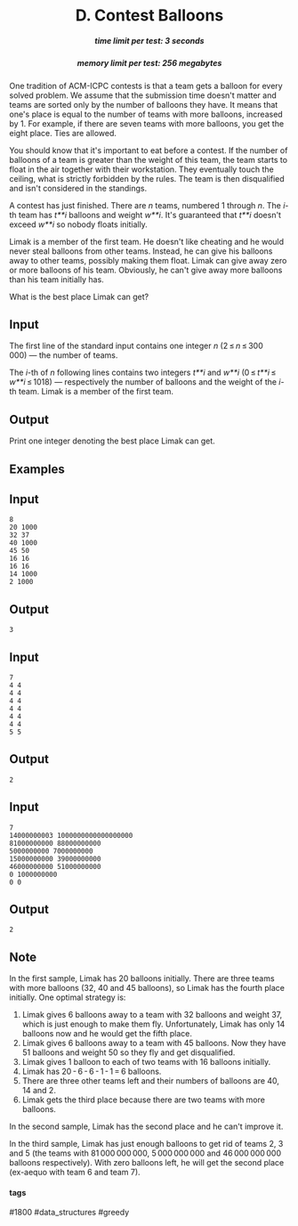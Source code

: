 <h1 style='text-align: center;'> D. Contest Balloons</h1>

<h5 style='text-align: center;'>time limit per test: 3 seconds</h5>
<h5 style='text-align: center;'>memory limit per test: 256 megabytes</h5>

One tradition of ACM-ICPC contests is that a team gets a balloon for every solved problem. We assume that the submission time doesn't matter and teams are sorted only by the number of balloons they have. It means that one's place is equal to the number of teams with more balloons, increased by 1. For example, if there are seven teams with more balloons, you get the eight place. Ties are allowed.

You should know that it's important to eat before a contest. If the number of balloons of a team is greater than the weight of this team, the team starts to float in the air together with their workstation. They eventually touch the ceiling, what is strictly forbidden by the rules. The team is then disqualified and isn't considered in the standings.

A contest has just finished. There are *n* teams, numbered 1 through *n*. The *i*-th team has *t**i* balloons and weight *w**i*. It's guaranteed that *t**i* doesn't exceed *w**i* so nobody floats initially.

Limak is a member of the first team. He doesn't like cheating and he would never steal balloons from other teams. Instead, he can give his balloons away to other teams, possibly making them float. Limak can give away zero or more balloons of his team. Obviously, he can't give away more balloons than his team initially has.

What is the best place Limak can get?

## Input

The first line of the standard input contains one integer *n* (2 ≤ *n* ≤ 300 000) — the number of teams.

The *i*-th of *n* following lines contains two integers *t**i* and *w**i* (0 ≤ *t**i* ≤ *w**i* ≤ 1018) — respectively the number of balloons and the weight of the *i*-th team. Limak is a member of the first team.

## Output

Print one integer denoting the best place Limak can get.

## Examples

## Input


```
8  
20 1000  
32 37  
40 1000  
45 50  
16 16  
16 16  
14 1000  
2 1000  

```
## Output


```
3  

```
## Input


```
7  
4 4  
4 4  
4 4  
4 4  
4 4  
4 4  
5 5  

```
## Output


```
2  

```
## Input


```
7  
14000000003 1000000000000000000  
81000000000 88000000000  
5000000000 7000000000  
15000000000 39000000000  
46000000000 51000000000  
0 1000000000  
0 0  

```
## Output


```
2  

```
## Note

In the first sample, Limak has 20 balloons initially. There are three teams with more balloons (32, 40 and 45 balloons), so Limak has the fourth place initially. One optimal strategy is:

1. Limak gives 6 balloons away to a team with 32 balloons and weight 37, which is just enough to make them fly. Unfortunately, Limak has only 14 balloons now and he would get the fifth place.
2. Limak gives 6 balloons away to a team with 45 balloons. Now they have 51 balloons and weight 50 so they fly and get disqualified.
3. Limak gives 1 balloon to each of two teams with 16 balloons initially.
4. Limak has 20 - 6 - 6 - 1 - 1 = 6 balloons.
5. There are three other teams left and their numbers of balloons are 40, 14 and 2.
6. Limak gets the third place because there are two teams with more balloons.

In the second sample, Limak has the second place and he can't improve it.

In the third sample, Limak has just enough balloons to get rid of teams 2, 3 and 5 (the teams with 81 000 000 000, 5 000 000 000 and 46 000 000 000 balloons respectively). With zero balloons left, he will get the second place (ex-aequo with team 6 and team 7).



#### tags 

#1800 #data_structures #greedy 